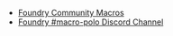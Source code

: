 - [Foundry Community Macros](https://github.com/foundry-vtt-community/macros)
- [Foundry #macro-polo Discord Channel](https://discord.com/channels/170995199584108546/699750150674972743)